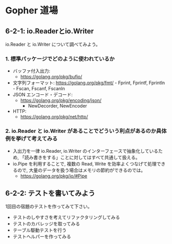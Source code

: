 # Gopher 道場
## 6-2-1: io.Readerとio.Writer
io.Reader と io.Writer について調べてみよう。

### 1. 標準パッケージでどのように使われているか
- バッファ付入出力:
	- https://golang.org/pkg/bufio/
- 文字列フォーマット:
	https://golang.org/pkg/fmt/
		- Fprint, Fprintf, Fprintln
		- Fscan, Fscanf, Fscanln
- JSON エンコード・デコード:
	- https://golang.org/pkg/encoding/json/
		- NewDecorder, NewEncoder
- HTTP:
	- https://golang.org/pkg/net/http/

### 2. io.Reader と io.Writer があることでどういう利点があるのか具体例を挙げて考えてみる
- 入出力を一律 io.Reader, io.Writer のインターフェースで抽象化しているため, 「読み書きをする」ことに対してはすべて共通して扱える。
- io.Pipe を利用することで, 複数の Read, Write を効率よくつなげて処理できるので, 大量のデータを扱う場合はメモリの節約ができるのでは。
	- https://golang.org/pkg/io/#Pipe

## 6-2-2: テストを書いてみよう
1回目の宿題のテストを作ってみて下さい。

- テストのしやすさを考えてリファクタリングしてみる
- テストのカバレッジを取ってみる
- テーブル駆動テストを行う
- テストヘルパーを作ってみる
